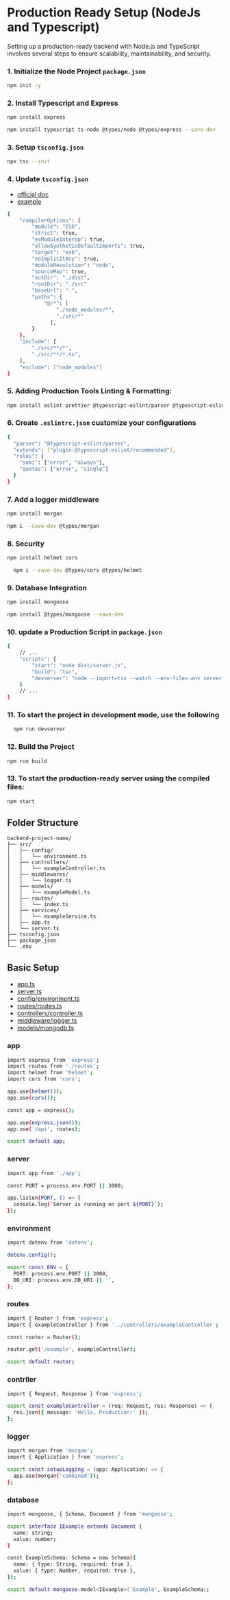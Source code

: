 # Production Ready Setup (NodeJs and Typescript)

Setting up a production-ready backend with Node.js and TypeScript involves several steps to ensure scalability, maintainability, and security.

### 1. Initialize the Node Project `package.json`

```bash
npm init -y
```

### 2. Install Typescript and Express

```bash
npm install express
```

```bash
npm install typescript ts-node @types/node @types/express --save-dev
```

### 3. Setup `tsconfig.json`

```bash
npx tsc --init
```

### 4. Update `tsconfig.json`

- [official doc](https://www.typescriptlang.org/tsconfig/)
- [example](https://www.typescriptlang.org/docs/handbook/tsconfig-json.html)

```bash
{
    "compilerOptions": {
        "module": "ES6",
        "strict": true,
        "esModuleInterop": true,
        "allowSyntheticDefaultImports": true,
        "target": "es6",
        "noImplicitAny": true,
        "moduleResolution": "node",
        "sourceMap": true,
        "outDir": "./dist",
        "rootDir": "./src"
        "baseUrl": ".",
        "paths": {
            "@/*": [
                "./node_modules/*",
                "./src/*"
              ],
        }
    },
    "include": [
        "./src/**/*",
        "./src/**/*.ts",
    ],
    "exclude": ["node_modules"]
}
```

### 5. Adding Production Tools Linting & Formatting:

```bash
npm install eslint prettier @typescript-eslint/parser @typescript-eslint/eslint-plugin --save-dev
```

### 6. Create `.eslintrc.json` customize your configurations

```bash
{
  "parser": "@typescript-eslint/parser",
  "extends": ["plugin:@typescript-eslint/recommended"],
  "rules": {
    "semi": ["error", "always"],
    "quotes": ["error", "single"]
  }
}
```

### 7. Add a logger middleware

```bash
npm install morgan
```

```bash
npm i --save-dev @types/morgan
```

### 8. Security

```bash
npm install helmet cors
```

```bash
  npm i --save-dev @types/cors @types/helmet
```

### 9. Database Integration

```bash
npm install mongoose
```

```bash
npm install @types/mongoose --save-dev
```

### 10. update a Production Script in `package.json`

```bash
{
    // ...
    "scripts": {
        "start": "node dist/server.js",
        "build": "tsc",
        "devserver": "node --import=tsx --watch --env-file=.env server.ts",
    }
    // ...
}
```

### 11. To start the project in development mode, use the following

```bash
  npm run devserver
```

### 12. Build the Project

```bash
npm run build
```

### 13. To start the production-ready server using the compiled files:

```bash
npm start
```

## Folder Structure

```
backend-project-name/
├── src/
│   ├── config/
│   │   └── environment.ts
│   ├── controllers/
│   │   └── exampleController.ts
│   ├── middlewares/
│   │   └── logger.ts
│   ├── models/
│   │   └── exampleModel.ts
│   ├── routes/
│   │   └── index.ts
│   ├── services/
│   │   └── exampleService.ts
│   ├── app.ts
│   └── server.ts
├── tsconfig.json
├── package.json
└── .env
```

## Basic Setup

- [app.ts](#app)
- [server.ts](#server)
- [config/environment.ts](#environment)
- [routes/routes.ts](#routes)
- [controllers/controller.ts](#contrller)
- [middleware/logger.ts](#logger)
- [models/mongodb.ts](#database)

### app

```bash
import express from 'express';
import routes from './routes';
import helmet from 'helmet';
import cors from 'cors';

app.use(helmet());
app.use(cors());

const app = express();

app.use(express.json());
app.use('/api', routes);

export default app;
```

### server

```bash
import app from './app';

const PORT = process.env.PORT || 3000;

app.listen(PORT, () => {
  console.log(`Server is running on port ${PORT}`);
});
```

### environment

```bash
import dotenv from 'dotenv';

dotenv.config();

export const ENV = {
  PORT: process.env.PORT || 3000,
  DB_URI: process.env.DB_URI || '',
};
```

### routes

```bash
import { Router } from 'express';
import { exampleController } from '../controllers/exampleController';

const router = Router();

router.get('/example', exampleController);

export default router;
```

### contrller

```bash
import { Request, Response } from 'express';

export const exampleController = (req: Request, res: Response) => {
  res.json({ message: 'Hello, Production!' });
};
```

### logger

```bash
import morgan from 'morgan';
import { Application } from 'express';

export const setupLogging = (app: Application) => {
  app.use(morgan('combined'));
};
```

### database

```bash
import mongoose, { Schema, Document } from 'mongoose';

export interface IExample extends Document {
  name: string;
  value: number;
}

const ExampleSchema: Schema = new Schema({
  name: { type: String, required: true },
  value: { type: Number, required: true },
});

export default mongoose.model<IExample>('Example', ExampleSchema);
```

